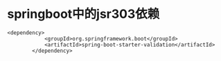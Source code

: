 # springboot中的jsr303依赖
```
<dependency>
            <groupId>org.springframework.boot</groupId>
            <artifactId>spring-boot-starter-validation</artifactId>
        </dependency>
```        